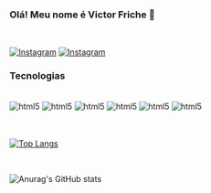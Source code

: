 ### Olá! Meu nome é Victor Friche 👋 
<br/>

[![Instagram](https://img.shields.io/badge/Instagram-E4405F?style=for-the-badge&logo=instagram&logoColor=white)](https://www.instagram.com/victor.friche/)
[![Instagram](https://img.shields.io/badge/YouTube-FF0000?style=for-the-badge&logo=youtube&logoColor=white)](https://www.youtube.com/channel/UCGyREz0-49n4mlnu4BvvdDA)



### Tecnologias

<div style="display: inline_block"><br/>
<img align="center" alt="html5" src="https://img.shields.io/badge/HTML5-E34F26?style=for-the-badge&logo=html5&logoColor=white" /> 
<img align="center" alt="html5" src="https://img.shields.io/badge/CSS3-1572B6?style=for-the-badge&logo=css3&logoColor=white" /> 
<img align="center" alt="html5" src="https://img.shields.io/badge/JavaScript-F7DF1E?style=for-the-badge&logo=javascript&logoColor=black" /> 
<img align="center" alt="html5" src="https://img.shields.io/badge/C%2B%2B-00599C?style=for-the-badge&logo=c%2B%2B&logoColor=white" /> 
<img align="center" alt="html5" src="https://img.shields.io/badge/Java-ED8B00?style=for-the-badge&logo=java&logoColor=white" /> 
<img align="center" alt="html5" src="https://img.shields.io/badge/MySQL-00000F?style=for-the-badge&logo=mysql&logoColor=white" /> 




</div>
 <br/> 

<br/>

[![Top Langs](https://github-readme-stats.vercel.app/api/top-langs/?username=friche11)](https://github.com/friche11/github-readme-stats)

<br/>

![Anurag's GitHub stats](https://github-readme-stats.vercel.app/api?username=friche11&show_icons=true&theme=dracula)


